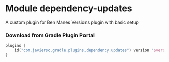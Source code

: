 # Module dependency-updates

A custom plugin for Ben Manes Versions plugin with basic setup

### Download from Gradle Plugin Portal

```kotlin
plugins {
    id("com.javiersc.gradle.plugins.dependency.updates") version "$version"
}
```
